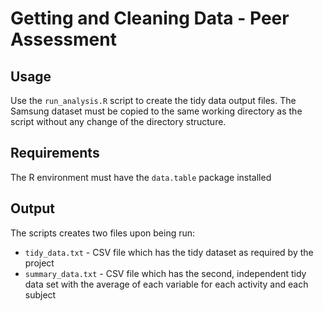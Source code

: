 Getting and Cleaning Data - Peer Assessment
===========================================

Usage
-----
Use the `run_analysis.R` script to create the tidy data output files. The Samsung dataset must be copied to the same working directory as the script without any change of the directory structure.

Requirements
------------
The R environment must have the `data.table` package installed

Output
------
The scripts creates two files upon being run:
* `tidy_data.txt` - CSV file which has the tidy dataset as required by the project
* `summary_data.txt` - CSV file which has the second, independent tidy data set with the average of each variable for each activity and each subject
